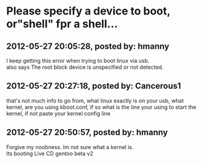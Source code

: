 # Please specify a device to boot, or&quot;shell&quot; fpr a shell...

## 2012-05-27 20:05:28, posted by: hmanny

I keep getting this error when trying to boot linux via usb.  
 also says The root block device is unspecified or not detected.

## 2012-05-27 20:27:18, posted by: Cancerous1

that's not much info to go from, what linux exactly is on your usb, what kernel, are you using kboot.conf, if so what is the line your using to start the kernel, if not paste your kernel config line

## 2012-05-27 20:50:57, posted by: hmanny

Forgive my noobness. Im not sure what a kernel is.  
 Its booting Live CD gentoo beta v2